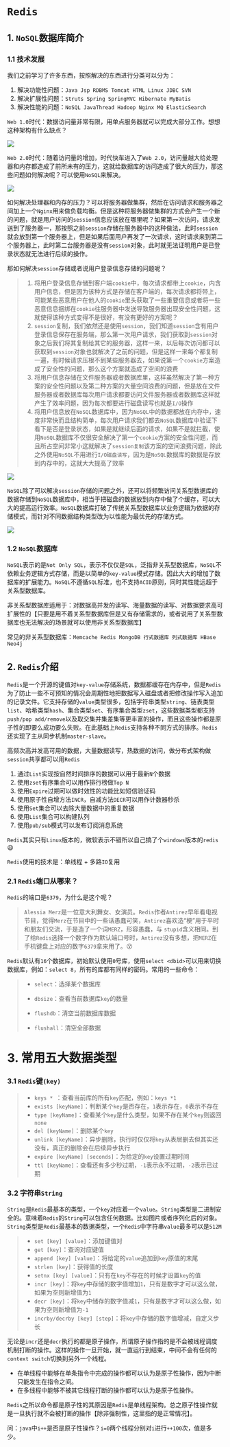 # `Redis`

## 1. `NoSQL`数据库简介

### 1.1 技术发展

我们之前学习了许多东西，按照解决的东西进行分类可以分为：

1. 解决功能性问题：`Java Jsp RDBMS Tomcat HTML Linux JDBC SVN`
2. 解决扩展性问题：`Struts Spring SpringMVC Hibernate MyBatis`
3. 解决性能的问题：`NoSQL JavaThread Hadoop Nginx MQ ElasticSearch`

`Web 1.0`时代：数据访问量非常有限，用单点服务器就可以完成大部分工作。想想这种架构有什么缺点？

![](https://img-blog.csdnimg.cn/cad546abc7124f9c9ab94853f182df2a.png?x-oss-process=image/watermark,type_d3F5LXplbmhlaQ,shadow_50,text_Q1NETiBAQ3JBY0tlUi0x,size_20,color_FFFFFF,t_70,g_se,x_160)

`Web 2.0`时代：随着访问量的增加，时代快车进入了`Web 2.0`，访问量越大给处理器和内存都造成了前所未有的压力，这就给数据库的访问造成了很大的压力，那这些问题如何解决呢？可以使用`NoSQL`来解决。

![](https://img-blog.csdnimg.cn/5a4e531ebc1646b1a0b86f6460bf5ada.png?x-oss-process=image/watermark,type_d3F5LXplbmhlaQ,shadow_50,text_Q1NETiBAQ3JBY0tlUi0x,size_20,color_FFFFFF,t_70,g_se,x_16)

如何解决处理器和内存的压力？可以将服务器做集群，然后在访问请求和服务器之间加上一个`Nginx`用来做负载均衡。但是这种将服务器做集群的方式会产生一个新的问题，就是用户访问的`session`信息应该放在哪里呢？如果第一次访问，请求发送到了服务器一，那按照之前`session`存储在服务器中的这种做法，此时`session`就会放到第一个服务器上，但是如果后面用户再发了一次请求，这时请求来到第二个服务器上，此时第二台服务器是没有`session`对象，此时就无法证明用户是已登录状态就无法进行后续的操作。

那如何解决`session`存储或者说用户登录信息存储的问题呢？

> 1. 将用户登录信息存储到客户端`cookie`中，每次请求都带上`cookie`，内含用户信息，但是因为该种方式是存储在客户端的，每次请求都将带上，可能某些恶意用户在他人的`cookie`里头获取了一些重要信息或者将一些恶意信息捆绑在`cookie`往服务器中发送导致服务器出现安全性问题，这就使得该种方式变得不是很好，有没有更好的方案呢？
> 2. `session`复制，我们依然还是使用`session`，我们知道`session`含有用户登录信息保存在服务端，那么第一次用户请求，我们获取到`session`对象之后我们将其复制给其它的服务器，这样一来，以后每次访问都可以获取到`session`对象也就解决了之前的问题，但是这样一来每个都复制一遍，有时候请求压根不到某些服务器去，如果说第一个`cookie`方案造成了安全性的问题，那么这个方案就造成了空间的浪费
> 3. 将用户信息存储在文件服务器或者数据库里，这样虽然解决了第一种方案的安全性问题以及第二种方案的大量空间浪费的问题，但是放在文件服务器或者数据库每次用户请求都要访问文件服务器或者数据库这样就产生了效率问题，因为每次都要进行磁盘读写也就是`I/O`操作
> 4. 将用户信息放在`NoSQL`数据库中，因为`NoSQL`中的数据都放在内存中，速度非常快而且结构简单，每次用户请求我们都去`NoSQL`数据库中验证下看下是否是登录状态，如果是就继续后面的请求，如果不是就拦截，使用`NoSQL`数据库不仅很安全解决了第一个`cookie`方案的安全性问题，而且所占空间非常小这就解决了`session复制`该方案的空间浪费问题，除此之外使用`NoSQL`不用进行`I/O磁盘读写`，因为是`NoSQL`数据库的数据是存放到内存中的，这就大大提高了效率

![](https://img-blog.csdnimg.cn/fc68a7dee5a24fc0bd7b80a26ece2dfe.png?x-oss-process=image/watermark,type_d3F5LXplbmhlaQ,shadow_50,text_Q1NETiBAQ3JBY0tlUi0x,size_20,color_FFFFFF,t_70,g_se,x_16)

`NoSQL`除了可以解决`session`存储的问题之外，还可以将频繁访问关系型数据库的数据存储到`NoSQL`数据库中，相当于把磁盘的数据放到内存中做了个缓存，可以大大的提高运行效率。`NoSQL`数据库打破了传统关系型数据库以业务逻辑为依据的存储模式，而针对不同数据结构类型改为以性能为最优先的存储方式。

![](https://img-blog.csdnimg.cn/41054c6f9195472586a301c27ca7fed7.png?x-oss-process=image/watermark,type_d3F5LXplbmhlaQ,shadow_50,text_Q1NETiBAQ3JBY0tlUi0x,size_20,color_FFFFFF,t_70,g_se,x_16)

### 1.2 `NoSQL`数据库

`NoSQL`表示的是`Not Only SQL`，表示不仅仅是`SQL`，泛指非关系型数据库，`NoSQL`不依赖业务逻辑方式存储，而是以简单的`key-value`模式存储。因此大大的增加了数据库的扩展能力。`NoSQL`不遵循`SQL`标准，也不支持`ACID`原则，同时其性能远超于关系型数据库。

非关系型数据库适用于：对数据高并发的读写、海量数据的读写、对数据要求高可扩展性的【只要是用不着关系型数据库但是又有存储需求的，或者说用了关系型数据库也无法解决的场景就可以使用非关系型数据库】

常见的非关系型数据库：`Memcache Redis MongoDB 行式数据库 列式数据库 HBase Neo4j`

## 2. `Redis`介绍

`Redis`是一个开源的键值对`key-value`存储系统，数据都缓存在内存中，但是`Redis`为了防止一些不可预知的情况会周期性地把数据写入磁盘或者把修改操作写入追加的记录文件。它支持存储的`value`类型很多，包括字符串类型`string`、链表类型`list`、哈希类型`hash`、集合类型`set`、有序集合类型`zset`，这些数据类型都支持`push/pop add/remove`以及取交集并集差集等更丰富的操作，而且这些操作都是原子性的即要么成功要么失败。在此基础上`Redis`支持各种不同方式的排序。`Redis`还实现了主从同步机制`master-slave`。

高频次高并发高可用的数据，大量数据读写，热数据的访问，做分布式架构做`session`共享都可以用`Redis`

1. 通过`List`实现按自然时间排序的数据可以用于最新`N`个数据
2. 使用`zset`有序集合可以用作排行榜做`Top N`
3. 使用`Expire`过期可以做时效性的功能比如短信验证码
4. 使用原子性自增方法`INCR`，自减方法`DECR`可以用作计数器秒杀
5. 使用`Set`集合可以去除大量数据中的重复数据
6. 使用`List`集合可以构建队列
7. 使用`pub/sub`模式可以发布订阅消息系统

`Redis`其实只有`Linux`版本的，微软表示不错所以自己搞了个`windows`版本的`redis`:smiley:

`Redis`使用的技术是：单线程 + 多路`IO`复用

### 2.1 `Redis`端口从哪来？

`Redis`的端口是`6379`，为什么是这个呢？

> `Alessia Merz`是一位意大利舞女、女演员。`Redis`作者`Antirez`早年看电视节目，觉得`Merz`在节目中的一些话愚蠢可笑，`Antirez`喜欢造“梗”用于平时和朋友们交流，于是造了一个词`MERZ`，形容愚蠢，与 `stupid`含义相同。到了给`Redis`选择一个数字作为默认端口号时，`Antirez`没有多想，把`MERZ`在手机键盘上对应的数字`6379`拿来用了。:open_mouth:

`Redis`默认有`16`个数据库，初始默认使用`0`号库，使用`select <dbid>`可以用来切换数据库，例如：`select 8`，所有的库都有同样的密码。常用的一些命令：

> -  `select`：选择某个数据库
>
> - `dbsize`：查看当前数据库`key`的数量
>
> - `flushdb`：清空当前数据库数据
>
> - `flushall`：清空全部数据

# 3. 常用五大数据类型

### 3.1 `Redis`键`(key)`

> - `keys * `：查看当前库的所有`key`匹配，例如：`keys *1`
> - `exists [keyName]`：判断某个`key`是否存在，`1`表示存在，`0`表示不存在
> - `type [keyName]`：查看某个`key`是什么类型，如果不存在某个`key`则返回`none`
> - `del [keyName]`：删除某个`key`
> - `unlink [keyName]`：异步删除，执行时仅仅将`key`从表层删去但其实还没有，真正的删除会在后续异步执行
> - `expire [keyName] [seconds]`：为给定的`key`设置过期时间
> - `ttl [keyName]`：查看还有多少秒过期，`-1`表示永不过期，`-2`表示已过期

### 3.2 字符串`String`

`String`是`Redis`最基本的类型，一个`key`对应着一个`value`。`String`类型是二进制安全的。意味着`Redis`的`String`可以包含任何数据。比如图片或者序列化后的对象。`String`类型是`Redis`最基本的数据类型，一个`Redis`中字符串`value`最多可以是`512M`

> - `set [key] [value]`：添加键值对
> - `get [key]`：查询对应键值
> - `append [key] [value]`：将给定的`value`追加到`key`原值的末尾
> - `strlen [key]`：获得值的长度
> - `setnx [key] [value]`：只有在`key`不存在的时候才设置`key`的值
> - `incr [key]`：将`key`中存储的数字值增加`1`，只有是数字才可以这么做，如果为空则新增值为`1`
> - `decr [key]`：将`key`中储存的数字值减`1`，只有是数字才可以这么做，如果为空则新增值为`-1`
> - `incrby/decrby [key] [step]`：将`key`中存储的数字值增减，自定义步长

无论是`incr`还是`decr`执行的都是原子操作，所谓原子操作指的是不会被线程调度机制打断的操作。这样的操作一旦开始，就一直运行到结束，中间不会有任何的`context switch`切换到另外一个线程。

- 在单线程中能够在单条指令中完成的操作都可以认为是原子性操作，因为中断只能发生在指令之间。
- 在多线程中能够不被其它线程打断的操作都可以认为是原子性操作。

`Redis`之所以命令都是原子性的其原因是`Redis`是单线程架构。总之原子性操作就是一旦执行就不会被打断的操作【除非强制性，这里指的是正常情况】。

问：`java`中`i++`是否是原子性操作？`i=0`两个线程分别对`i`进行`++100`次，值是多少。

